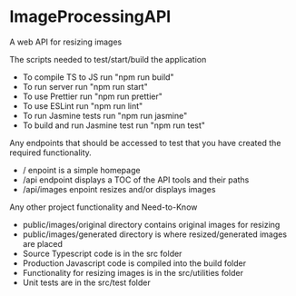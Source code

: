 # ImageProcessingAPI
A web API for resizing images

The scripts needed to test/start/build the application
* To compile TS to JS run "npm run build"
* To run server run "npm run start"
* To use Prettier run "npm run prettier"
* To use ESLint run "npm run lint"
* To run Jasmine tests run "npm run jasmine"
* To build and run Jasmine test run "npm run test"

Any endpoints that should be accessed to test that you have created the required functionality.
* / enpoint is a simple homepage
* /api endpoint displays a TOC of the API tools and their paths
* /api/images enpoint resizes and/or displays images

Any other project functionality and Need-to-Know
* public/images/original directory contains original images for resizing
* public/images/generated directory is where resized/generated images are placed
* Source Typescript code is in the src folder
* Production Javascript code is compiled into the build folder
* Functionality for resizing images is in the src/utilities folder
* Unit tests are in the src/test folder